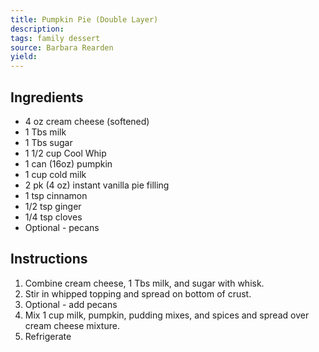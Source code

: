```yaml
---
title: Pumpkin Pie (Double Layer)
description: 
tags: family dessert
source: Barbara Rearden
yield: 
---
```

## Ingredients
- 4 oz cream cheese (softened)
- 1 Tbs milk
- 1 Tbs sugar
- 1 1/2 cup Cool Whip
- 1 can (16oz) pumpkin
- 1 cup cold milk
- 2 pk (4 oz) instant vanilla pie filling
- 1 tsp cinnamon
- 1/2 tsp ginger
- 1/4 tsp cloves
- Optional - pecans

## Instructions
1. Combine cream cheese,  1 Tbs milk, and sugar with whisk.
2. Stir in whipped topping and spread on bottom of crust.
3. Optional - add pecans
4. Mix 1 cup milk, pumpkin, pudding mixes, and spices  and spread over cream cheese mixture.
5. Refrigerate
